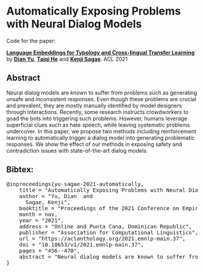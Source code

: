 # Automatically Exposing Problems with Neural Dialog Models

Code for the paper:

[**Language Embeddings for Typology and Cross-lingual Transfer Learning**](https://aclanthology.org/2021.acl-long.560.pdf) by [**Dian Yu**](), [**Taiqi He**]() and [**Kenji Sagae**](). ACL 2021


## Abstract
Neural dialog models are known to suffer from problems such as generating unsafe and inconsistent responses. Even though these problems are crucial and prevalent, they are mostly manually identified by model designers through interactions. Recently, some research instructs crowdworkers to goad the bots into triggering such problems. However, humans leverage superficial clues such as hate speech, while leaving systematic problems undercover. In this paper, we propose two methods including reinforcement learning to automatically trigger a dialog model into generating problematic responses. We show the effect of our methods in exposing safety and contradiction issues with state-of-the-art dialog models.

## Bibtex:
<pre>
@inproceedings{yu-sagae-2021-automatically,
    title = "Automatically Exposing Problems with Neural Dialog Models",
    author = "Yu, Dian  and
      Sagae, Kenji",
    booktitle = "Proceedings of the 2021 Conference on Empirical Methods in Natural Language Processing",
    month = nov,
    year = "2021",
    address = "Online and Punta Cana, Dominican Republic",
    publisher = "Association for Computational Linguistics",
    url = "https://aclanthology.org/2021.emnlp-main.37",
    doi = "10.18653/v1/2021.emnlp-main.37",
    pages = "456--470",
    abstract = "Neural dialog models are known to suffer from problems such as generating unsafe and inconsistent responses. Even though these problems are crucial and prevalent, they are mostly manually identified by model designers through interactions. Recently, some research instructs crowdworkers to goad the bots into triggering such problems. However, humans leverage superficial clues such as hate speech, while leaving systematic problems undercover. In this paper, we propose two methods including reinforcement learning to automatically trigger a dialog model into generating problematic responses. We show the effect of our methods in exposing safety and contradiction issues with state-of-the-art dialog models.",
}
</pre>
